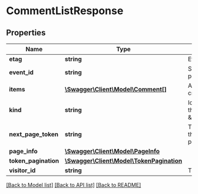 # CommentListResponse

## Properties
Name | Type | Description | Notes
------------ | ------------- | ------------- | -------------
**etag** | **string** | Etag of this resource. | [optional] 
**event_id** | **string** | Serialized EventId of the request which produced this response. | [optional] 
**items** | [**\Swagger\Client\Model\Comment[]**](Comment.md) | A list of comments that match the request criteria. | [optional] 
**kind** | **string** | Identifies what kind of resource this is. Value: the fixed string \&quot;youtube#commentListResponse\&quot;. | [optional] [default to 'youtube#commentListResponse']
**next_page_token** | **string** | The token that can be used as the value of the pageToken parameter to retrieve the next page in the result set. | [optional] 
**page_info** | [**\Swagger\Client\Model\PageInfo**](PageInfo.md) |  | [optional] 
**token_pagination** | [**\Swagger\Client\Model\TokenPagination**](TokenPagination.md) |  | [optional] 
**visitor_id** | **string** | The visitorId identifies the visitor. | [optional] 

[[Back to Model list]](../README.md#documentation-for-models) [[Back to API list]](../README.md#documentation-for-api-endpoints) [[Back to README]](../README.md)


